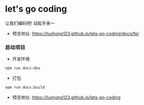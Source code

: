 # let's go coding

让我们编码吧! 动起手来～

- 预览地址: https://luohong123.github.io/lets-go-coding/docs/fe/

### 启动项目
- 开发环境
```bash
npm run docs:dev
```
- 打包
```bash
npm run docs:build
```
- 预览地址: https://luohong123.github.io/lets-go-coding
